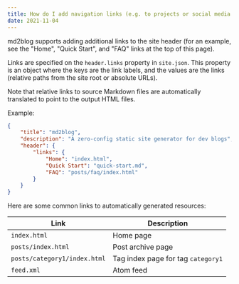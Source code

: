 ```yaml
---
title: How do I add navigation links (e.g. to projects or social media profiles)?
date: 2021-11-04
---
```

md2blog supports adding additional links to the site header (for an example, see the "Home", "Quick Start", and "FAQ" links at the top of this page).

Links are specified on the `header.links` property in `site.json`. This property is an object where the keys are the link labels, and the values are the links (relative paths from the site root or absolute URLs).

Note that relative links to source Markdown files are automatically translated to point to the output HTML files.

Example:

```json
{
    "title": "md2blog",
    "description": "A zero-config static site generator for dev blogs",
    "header": {
        "links": {
            "Home": "index.html",
            "Quick Start": "quick-start.md",
            "FAQ": "posts/faq/index.html"
        }
    }
}
```

Here are some common links to automatically generated resources:

| Link | Description |
| --- | --- |
| `index.html` | Home page |
| `posts/index.html` | Post archive page |
| `posts/category1/index.html` | Tag index page for tag `category1` |
| `feed.xml` | Atom feed |
